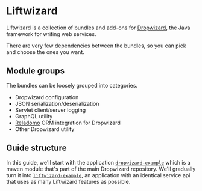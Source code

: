 # Liftwizard

Liftwizard is a collection of bundles and add-ons for [Dropwizard](https://www.dropwizard.io/), the Java framework for writing web services.

There are very few dependencies between the bundles, so you can pick and choose the ones you want.

## Module groups

The bundles can be loosely grouped into categories.
* Dropwizard configuration
* JSON serialization/deserialization
* Servlet client/server logging
* GraphQL utility
* [Reladomo](https://github.com/goldmansachs/reladomo) ORM integration for Dropwizard
* Other Dropwizard utility

## Guide structure

In this guide, we'll start with the application [`dropwizard-example`](https://github.com/dropwizard/dropwizard/tree/master/dropwizard-example) which is a maven module that's part of the main Dropwizard repository. We'll gradually turn it into [`liftwizard-example`](https://github.com/motlin/liftwizard/tree/master/liftwizard-example), an application with an identical service api that uses as many Liftwizard features as possible.


